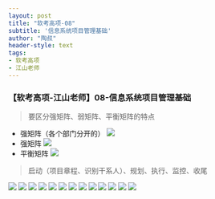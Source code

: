 ```yaml
---
layout: post
title: "软考高项-08"
subtitle: '信息系统项目管理基础'
author: "陶叔"
header-style: text
tags:
- 软考高项
- 江山老师
---
```

### 【软考高项-江山老师】08-信息系统项目管理基础

> 要区分强矩阵、弱矩阵、平衡矩阵的特点
- 强矩阵（各个部门分开的）
![](https://tjj006-1302037511.cos.ap-shanghai.myqcloud.com/2022/09/12/16629645398827.jpg)
- 强矩阵
![](https://tjj006-1302037511.cos.ap-shanghai.myqcloud.com/2022/09/12/16629647048960.jpg)
- 平衡矩阵
![](https://tjj006-1302037511.cos.ap-shanghai.myqcloud.com/2022/09/12/16629647688445.jpg)

> 启动（项目章程、识别干系人）、规划、执行、监控、收尾

![](https://tjj006-1302037511.cos.ap-shanghai.myqcloud.com/2022/09/12/16629621517149.jpg)
![](https://tjj006-1302037511.cos.ap-shanghai.myqcloud.com/2022/09/12/16629621900452.jpg)
![](https://tjj006-1302037511.cos.ap-shanghai.myqcloud.com/2022/09/12/16629621168011.jpg)
![](https://tjj006-1302037511.cos.ap-shanghai.myqcloud.com/2022/09/12/16629622250836.jpg)
![](https://tjj006-1302037511.cos.ap-shanghai.myqcloud.com/2022/09/12/16629623255389.jpg)
![](https://tjj006-1302037511.cos.ap-shanghai.myqcloud.com/2022/09/12/16629623518864.jpg)
![](https://tjj006-1302037511.cos.ap-shanghai.myqcloud.com/2022/09/12/16629623657450.jpg)
![](https://tjj006-1302037511.cos.ap-shanghai.myqcloud.com/2022/09/12/16629624677755.jpg)
![](https://tjj006-1302037511.cos.ap-shanghai.myqcloud.com/2022/09/12/16629624441248.jpg)
![](https://tjj006-1302037511.cos.ap-shanghai.myqcloud.com/2022/09/12/16629627086402.jpg)
![](https://tjj006-1302037511.cos.ap-shanghai.myqcloud.com/2022/09/12/16629627199199.jpg)
![](https://tjj006-1302037511.cos.ap-shanghai.myqcloud.com/2022/09/12/16629627678852.jpg)
![](https://tjj006-1302037511.cos.ap-shanghai.myqcloud.com/2022/09/12/16629638704961.jpg)
